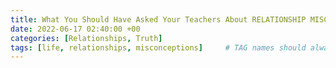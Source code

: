 ```yaml
---
title: What You Should Have Asked Your Teachers About RELATIONSHIP MISCONCEPTIONS
date: 2022-06-17 02:40:00 +00
categories: [Relationships, Truth]
tags: [life, relationships, misconceptions]     # TAG names should always be lowercase
---
```


 